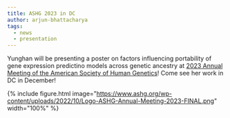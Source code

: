 ```yaml
---
title: ASHG 2023 in DC
author: arjun-bhattacharya
tags:
  - news
  - presentation
---
```


Yunghan will be presenting a poster on factors influencing portability of gene expression predictino models across genetic ancestry at 
[2023 Annual Meeting of the American Society of Human Genetics](https://www.ashg.org/meetings/2023meeting/)!
Come see her work in DC in December!

{% include figure.html image="https://www.ashg.org/wp-content/uploads/2022/10/Logo-ASHG-Annual-Meeting-2023-FINAL.png" width="100%" %}
